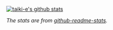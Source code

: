 [![taiki-e's github stats](https://github-readme-stats.vercel.app/api?username=taiki-e&include_all_commits=true)](https://github.com/anuraghazra/github-readme-stats)

*The stats are from [github-readme-stats](https://github.com/anuraghazra/github-readme-stats).*
